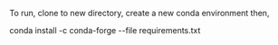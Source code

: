 To run, clone to new directory, create a new conda environment then,

conda install -c conda-forge --file requirements.txt

